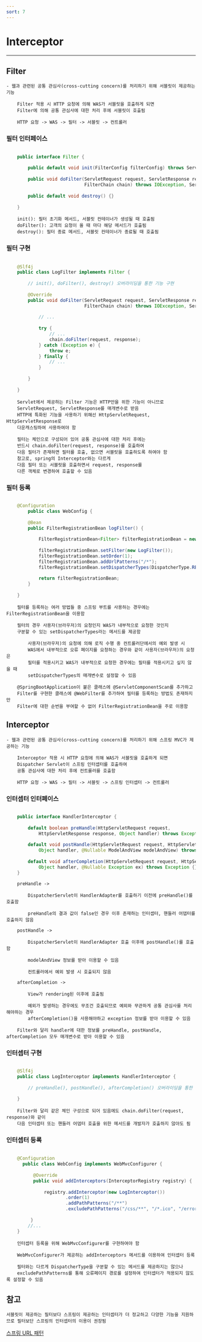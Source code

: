 ```yaml
---
sort: 7
---
```


# Interceptor

---

## Filter

    - 웹과 관련된 공통 관심사(cross-cutting concern)를 처리하기 위해 서블릿이 제공하는 기능

        Filter 적용 시 HTTP 요청에 의해 WAS가 서블릿을 호출하게 되면 
        Filter에 의해 공통 관심사에 대한 처리 후에 서블릿이 호출됨

        HTTP 요청 -> WAS -> 필터 -> 서블릿 -> 컨트롤러

### 필터 인터페이스 

```java

    public interface Filter {
        
        public default void init(FilterConfig filterConfig) throws ServletException {}
    
        public void doFilter(ServletRequest request, ServletResponse response,
                             FilterChain chain) throws IOException, ServletException;
    
        public default void destroy() {}
        
    }

```

        init(): 필터 초기화 메서드, 서블릿 컨테이너가 생성될 때 호출됨
        doFilter(): 고객의 요청이 올 때 마다 해당 메서드가 호출됨 
        destroy(): 필터 종료 메서드, 서블릿 컨테이너가 종료될 때 호출됨

### 필터 구현

```java
    
    @Slf4j
    public class LogFilter implements Filter {
        
        // init(), doFilter(), destroy() 오버라이딩을 통한 기능 구현
    
        @Override
        public void doFilter(ServletRequest request, ServletResponse response,
                             FilterChain chain) throws IOException, ServletException {
    
            // ...
            
            try {
                // ...
                chain.doFilter(request, response);
            } catch (Exception e) {
                throw e;
            } finally {
                // ...
            }
            
        }
        
    }

```
        Servlet에서 제공하는 Filter 기능은 HTTP만을 위한 기능이 아니므로 
        ServletRequest, ServletResponse를 매개변수로 받음
        HTTP에 특화된 기능을 사용하기 위해선 HttpServletRequest, HttpServletResponse로 
        다운캐스팅하여 사용하여야 함
    
        필터는 체인으로 구성되어 있어 공통 관심사에 대한 처리 후에는 
        반드시 chain.doFilter(request, response)를 호출하여
        다음 필터가 존재하면 필터를 호출, 없으면 서블릿을 호출하도록 하여야 함
        참고로, spring의 Interceptor와는 다르게 
        다음 필터 또는 서블릿을 호출하면서 request, response를
        다른 객체로 변경하여 호출할 수 있음 
        
### 필터 등록

```java

    @Configuration
        public class WebConfig {
        
        @Bean
        public FilterRegistrationBean logFilter() {
            
            FilterRegistrationBean<Filter> filterRegistrationBean = new FilterRegistrationBean<>();
            
            filterRegistrationBean.setFilter(new LogFilter());
            filterRegistrationBean.setOrder(1);
            filterRegistrationBean.addUrlPatterns("/*");
            filterRegistrationBean.setDispatcherTypes(DispatcherType.REQUEST, DispatcherType.ERROR);
            
            return filterRegistrationBean;
        }
        
    }

```

        필터를 등록하는 여러 방법들 중 스프링 부트를 사용하는 경우에는 FilterRegistrationBean을 이용함

        필터의 경우 사용자(브라우저)의 요청인지 WAS가 내부적으로 요청한 것인지 
        구분할 수 있는 setDispatcherTypes라는 메서드를 제공함

            사용자(브라우저)의 요청에 의해 로직 수행 중 컨트롤러단에서의 예외 발생 시
            WAS에서 내부적으로 오류 페이지를 요청하는 경우와 같이 사용자(브라우저)의 요청은
            필터를 적용시키고 WAS가 내부적으로 요청한 경우에는 필터를 적용시키고 싶지 않을 때
            setDispatcherTypes의 매개변수로 설정할 수 있음
        
        @SpringBootApplication이 붙은 클래스에 @ServletComponentScan를 추가하고
        Filter를 구현한 클래스에 @WebFilter를 추가하여 필터를 등록하는 방법도 존재하지만
        Filter에 대한 순번을 부여할 수 없어 FilterRegistrationBean을 주로 이용함

## Interceptor

    - 웹과 관련된 공통 관심사(cross-cutting concern)를 처리하기 위해 스프링 MVC가 제공하는 기능

        Interceptor 적용 시 HTTP 요청에 의해 WAS가 서블릿을 호출하게 되면 
        Dispatcher Servlet이 스프링 인터셉터를 호출하여 
        공통 관심사에 대한 처리 후에 컨트롤러를 호출함

        HTTP 요청 -> WAS -> 필터 -> 서블릿 -> 스프링 인터셉터 -> 컨트롤러

### 인터셉터 인터페이스

```java

    public interface HandlerInterceptor {
    
        default boolean preHandle(HttpServletRequest request,
            HttpServletResponse response, Object handler) throws Exception {}
    
        default void postHandle(HttpServletRequest request, HttpServletResponse response,
            Object handler, @Nullable ModelAndView modelAndView) throws Exception {}
    
        default void afterCompletion(HttpServletRequest request, HttpServletResponse response,
            Object handler, @Nullable Exception ex) throws Exception {}
    }

```

        preHandle -> 

            DispatcherServlet이 HandlerAdapter를 호출하기 이전에 preHandle()를 호출함

            preHandle의 결과 값이 false인 경우 이후 존재하는 인터셉터, 핸들러 어뎁터를 호출하지 않음

        postHandle -> 

            DispatcherServlet이 HandlerAdapter 호출 이후에 postHandle()를 호출함

            modelAndView 정보를 받아 이용할 수 있음

            컨트롤러에서 예외 발생 시 호출되지 않음

        afterCompletion -> 

            View가 rendering된 이후에 호출됨

            예외가 발생하는 경우에도 무조건 호출되므로 예외와 무관하게 공통 관심사를 처리해야하는 경우
            afterCompletion()을 사용해야하고 exception 정보를 받아 이용할 수 있음 

        Filter와 달리 handler에 대한 정보를 preHandle, postHandle, afterCompletion 모두 매개변수로 받아 이용할 수 있음

### 인터셉터 구현

```java

    @Slf4j
    public class LogInterceptor implements HandlerInterceptor {
    
        // preHandle(), postHandle(), afterCompletion() 오버라이딩을 통한 기능 구현
    
    }

```

        Filter와 달리 같은 체인 구성으로 되어 있음에도 chain.doFilter(request, response)와 같이
        다음 인터셉터 또는 핸들러 어뎁터 호출을 위한 메서드를 개발자가 호출하지 않아도 됨

### 인터셉터 등록

```java
    
    @Configuration
      public class WebConfig implements WebMvcConfigurer {
        
          @Override
          public void addInterceptors(InterceptorRegistry registry) {
              
              registry.addInterceptor(new LogInterceptor())
                      .order(1)
                      .addPathPatterns("/**")
                      .excludePathPatterns("/css/**", "/*.ico", "/error", "/error-page/**");
              
         }
        //...
    }

```

        인터셉터 등록을 위해 WebMvcConfigurer를 구현하여야 함

        WebMvcConfigurer가 제공하는 addInterceptors 메서드를 이용하여 인터셉터 등록

        필터와는 다르게 DispatcherType을 구분할 수 있는 메서드를 제공하지는 않으나
        excludePathPatterns를 통해 오류페이지 경로를 설정하여 인터셉터가 적용되지 않도록 설정할 수 있음

## 참고

    서블릿이 제공하는 필터보다 스프링이 제공하는 인터셉터가 더 정교하고 다양한 기능을 지원하므로 필터보단 스프링의 인터셉터의 이용이 권장됨
 
[스프링 URL 패턴](https://docs.spring.io/spring-framework/docs/current/javadoc-api/org/springframework/web/util/pattern/PathPattern.html)
